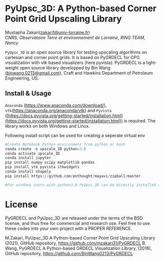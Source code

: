 PyUpsc_3D: A Python-based Corner Point Grid Upscaling Library
=========================================================================
Mustapha Zakari(zakari1@univ-lorraine.fr)<br>
*CNRS, Observatoire Terre et environnement de Lorraine, RING TEAM, Nancy*

`PyUpsc_3D` is an open source library for testing upscaling algorithms on cartesian and corner point grids. 
It is based on PyGRDECL for CPG visualization with vtk based visualizers (here pyvista). 
PyGRDECL is a light-weight open source library developped by Bin Wang (binwang.0213@gmail.com), Craft and Hawkins Department of Petroleum Engineering, US.

## Install & Usage
`Anaconda` (https://www.anaconda.com/download/), `vtk`(https://anaconda.org/anaconda/vtk) and `Pyvista` ([https://docs.pyvista.org/getting-started/installation.html](https://docs.pyvista.org/getting-started/installation.html)) is required. The library works on both Windows and Linux.

Following install script can be used for creating a seperate virtual env
```python
#Create Notebook Python environment from python or bash
conda create -n upscale_3D python=3.8
conda activate upscale_3D
conda install jupyter
pip install numpy scipy matplotlib pandas
pip install vtk pyvista itkwidgets
conda install shapely
pip install https://github.com/enthought/mayavi/zipball/master

#For windows users with python3.8 PyUpsc_3D can be directly installed and launched using the "install.bat" and "start.bat" files.
```

# License
PyGRDECL and PyUpsc_3D are released under the terms of the BSD license, and thus free for commercial and research use. Feel free to use these codes into your own project with a PROPER REFERENCE.  

M.Zakari, PyUpsc_3D A Python-based Corner Point Grid Upscaling Library (2021), GitHub repository, https://github.com/mzakari31/PyGRDECL
B. Wang, PyGRDECL A Python-based GRDECL Visualization Library, (2018), GitHub repository, https://github.com/BinWang0213/PyGRDECL

